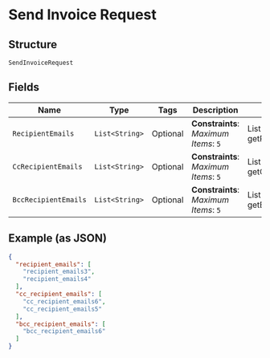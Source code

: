 
# Send Invoice Request

## Structure

`SendInvoiceRequest`

## Fields

| Name | Type | Tags | Description | Getter | Setter |
|  --- | --- | --- | --- | --- | --- |
| `RecipientEmails` | `List<String>` | Optional | **Constraints**: *Maximum Items*: `5` | List<String> getRecipientEmails() | setRecipientEmails(List<String> recipientEmails) |
| `CcRecipientEmails` | `List<String>` | Optional | **Constraints**: *Maximum Items*: `5` | List<String> getCcRecipientEmails() | setCcRecipientEmails(List<String> ccRecipientEmails) |
| `BccRecipientEmails` | `List<String>` | Optional | **Constraints**: *Maximum Items*: `5` | List<String> getBccRecipientEmails() | setBccRecipientEmails(List<String> bccRecipientEmails) |

## Example (as JSON)

```json
{
  "recipient_emails": [
    "recipient_emails3",
    "recipient_emails4"
  ],
  "cc_recipient_emails": [
    "cc_recipient_emails6",
    "cc_recipient_emails5"
  ],
  "bcc_recipient_emails": [
    "bcc_recipient_emails6"
  ]
}
```

